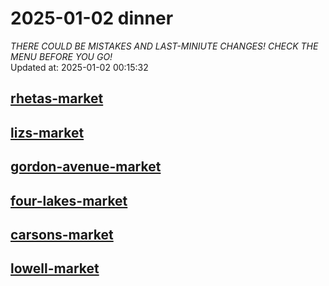# 2025-01-02 dinner  
*THERE COULD BE MISTAKES AND LAST-MINIUTE CHANGES! CHECK THE MENU BEFORE YOU GO!*  
Updated at: 2025-01-02 00:15:32  
## [rhetas-market](https://wisc-housingdining.nutrislice.com/menu/rhetas-market/dinner/2025-01-02)  
## [lizs-market](https://wisc-housingdining.nutrislice.com/menu/lizs-market/dinner/2025-01-02)  
## [gordon-avenue-market](https://wisc-housingdining.nutrislice.com/menu/gordon-avenue-market/dinner/2025-01-02)  
## [four-lakes-market](https://wisc-housingdining.nutrislice.com/menu/four-lakes-market/dinner/2025-01-02)  
## [carsons-market](https://wisc-housingdining.nutrislice.com/menu/carsons-market/dinner/2025-01-02)  
## [lowell-market](https://wisc-housingdining.nutrislice.com/menu/lowell-market/dinner/2025-01-02)  
  

